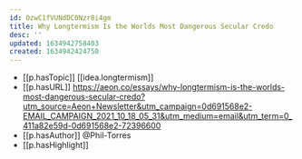 ```yaml
---
id: OzwC1fVUNdDC0Nzr8i4gm
title: Why Longtermism Is the Worlds Most Dangerous Secular Credo
desc: ''
updated: 1634942758403
created: 1634942424750
---
```


- [[p.hasTopic]] [[idea.longtermism]]
- [[p.hasURL]] https://aeon.co/essays/why-longtermism-is-the-worlds-most-dangerous-secular-credo?utm_source=Aeon+Newsletter&utm_campaign=0d691568e2-EMAIL_CAMPAIGN_2021_10_18_05_31&utm_medium=email&utm_term=0_411a82e59d-0d691568e2-72396600
- [[p.hasAuthor]] @Phil-Torres
- [[p.hasHighlight]]
